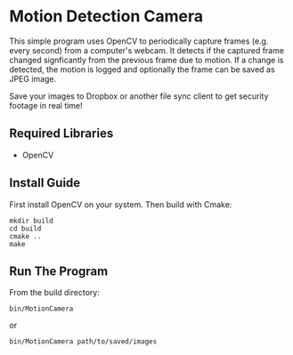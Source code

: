 # Motion Detection Camera

This simple program uses OpenCV to periodically capture frames (e.g. every second) from a computer's webcam. It detects if the captured frame changed signficantly from the previous frame due to motion. If a change is detected, the motion is logged and optionally the frame can be saved as JPEG image.

Save your images to Dropbox or another file sync client to get security footage in real time!

## Required Libraries

- OpenCV

## Install Guide

First install OpenCV on your system. Then build with Cmake:
```
mkdir build
cd build
cmake ..
make
```

## Run The Program

From the build directory:
```
bin/MotionCamera
```
or
```
bin/MotionCamera path/to/saved/images
```
